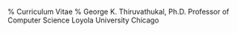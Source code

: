 % Curriculum Vitae
% George K. Thiruvathukal, Ph.D.
  Professor of Computer Science
  Loyola University Chicago

